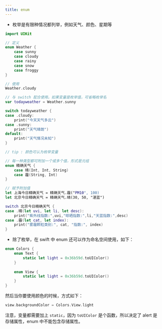 ```yaml
---
title: enum
---
```


- 枚举是有限种情况都列举，例如天气、颜色、星期等

```swift
import UIKit

// 定义
enum Weather {
    case sunny
    case cloudy
    case rainy
    case snow
    case froggy
}

// 使用
Weather.cloudy

// 与 switch 配合使用。如果变量是枚举值，可省略枚举名
var todayweather = Weather.sunny

switch todayweather {
case .cloudy:
    print("今天天气多云")
case .sunny:
    print("天气晴朗")
default:
    print("天气情况未知")
}

// tip : 颜色可认为枚举变量

// 每一种类型都可附加一个或多个值，形式是元组
enum 精确天气 {
    case 晴(Int, Int, String)
    case 霾(String, Int)
}

// 赋予附加值
let 上海今日精确天气 = 精确天气.霾("PM10", 100)
let 北京今日精确天气 = 精确天气.晴(30, 50, "湛蓝")

switch 北京今日精确天气 {
case .晴(let uvi, let li, let desc):
    print("紫外线指数:",uvi,"晾晒指数:",li,"天蓝指数:",desc)
case .霾(let cat, let index):
    print("雾霾颗粒类别:", cat, "指数:", index)
}
```

- 除了枚举，在 swift 中 enum 还可以作为命名空间使用，如下：

```swift
enum Colors {
    enum Text {
        static let light = 0x36b59d.toUIColor()
    }
    
    enum View {
        static let light = 0x36b59d.toUIColor()
    }
}
```

然后当你要使用颜色的时候，方式如下：

```swift
view.backgroundColor = Colors.View.light
```

注意，变量都需要加上 `static`，因为 `toUIColor` 是个函数，所以决定了 alert 是存储属性，enum 中不能包含存储属性。